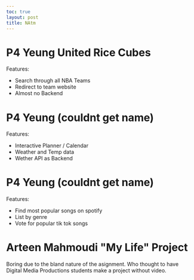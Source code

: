 ```yaml
---
toc: true
layout: post
title: NAtm
---
```


# P4 Yeung United Rice Cubes

Features:
- Search through all NBA Teams
- Redirect to team website
- Almost no Backend

# P4 Yeung (couldnt get name)

Features:
- Interactive Planner / Calendar
- Weather and Temp data
- Wether API as Backend

# P4 Yeung (couldnt get name)

Features:
- Find most popular songs on spotify
- List by genre
- Vote for popular tik tok songs

# Arteen Mahmoudi "My Life" Project

Boring due to the bland nature of the asignment. Who thought to have Digital Media Productions students make a project without video.